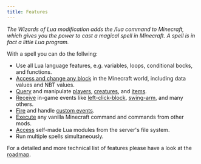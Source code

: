 ```yaml
---
title: Features
---
```

*The Wizards of Lua modification adds the /lua command to Minecraft, which
gives you the power to cast a magical spell in Minecraft.
A spell is in fact a little Lua program.*

With a spell you can do the follwing:

* Use all Lua language features, e.g. variables, loops, conditional bocks, and functions.
* [Access and change any block](/modules/Blocks) in the Minecraft world, including data values and NBT values.
* [Query](/modules/Entities) and manipulate [players](/modules/Player), [creatures](/modules/Entity), and [items](/modules/Items).
* [Receive](/modules/Events/#connect) in-game events like [left-click-block](/modules/LeftClickBlockEvent), [swing-arm](/modules/SwingArmEvent), and many others.
* [Fire](/modules/Events/#fire) and handle [custom events](/modules/CustomEvent).
* [Execute](/modules/Spell/#execute) any vanilla Minecraft command and commands from other mods.
* [Access](/tutorials/importing_lua_files/) self-made Lua modules from the server's file system.
* Run multiple spells simultaneously.

For a detailed and more technical list of features please have a look at the [roadmap](/roadmap).
